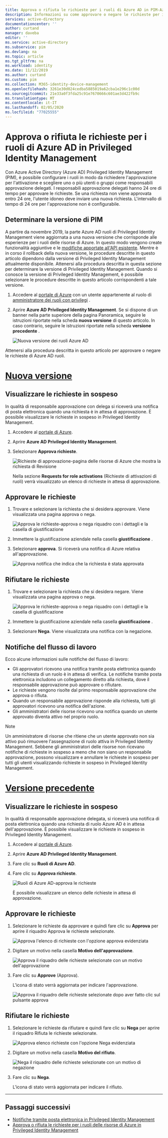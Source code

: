 ```yaml
---
title: Approva o rifiuta le richieste per i ruoli di Azure AD in PIM-Azure AD | Microsoft Docs
description: Informazioni su come approvare o negare le richieste per i ruoli di Azure AD in Azure AD Privileged Identity Management (PIM).
services: active-directory
documentationcenter: ''
author: curtand
manager: daveba
editor: ''
ms.service: active-directory
ms.subservice: pim
ms.devlang: na
ms.topic: article
ms.tgt_pltfrm: na
ms.workload: identity
ms.date: 11/12/2019
ms.author: curtand
ms.custom: pim
ms.collection: M365-identity-device-management
ms.openlocfilehash: 3261e30d024cedba5885019a62cba1e296c1c00d
ms.sourcegitcommit: 21e33a0f3fda25c91e7670666c601ae3d422fb9c
ms.translationtype: MT
ms.contentlocale: it-IT
ms.lasthandoff: 02/05/2020
ms.locfileid: "77025555"
---
```

# <a name="approve-or-deny-requests-for-azure-ad-roles-in-privileged-identity-management"></a>Approva o rifiuta le richieste per i ruoli di Azure AD in Privileged Identity Management

Con Azure Active Directory (Azure AD) Privileged Identity Management (PIM), è possibile configurare i ruoli in modo da richiedere l'approvazione per l'attivazione e scegliere uno o più utenti o gruppi come responsabili approvazione delegati. I responsabili approvazione delegati hanno 24 ore di tempo per approvare le richieste. Se una richiesta non viene approvata entro 24 ore, l'utente idoneo deve inviare una nuova richiesta. L'intervallo di tempo di 24 ore per l'approvazione non è configurabile.

## <a name="determine-your-version-of-pim"></a>Determinare la versione di PIM

A partire da novembre 2019, la parte Azure AD ruoli di Privileged Identity Management viene aggiornata a una nuova versione che corrisponde alle esperienze per i ruoli delle risorse di Azure. In questo modo vengono create funzionalità aggiuntive e le [modifiche apportate all'API esistente](azure-ad-roles-features.md#api-changes). Mentre è in corso il rollback della nuova versione, le procedure descritte in questo articolo dipendono dalla versione di Privileged Identity Management attualmente disponibile. Attenersi alla procedura descritta in questa sezione per determinare la versione di Privileged Identity Management. Quando si conosce la versione di Privileged Identity Management, è possibile selezionare le procedure descritte in questo articolo corrispondenti a tale versione.

1. Accedere al [portale di Azure](https://portal.azure.com/) con un utente appartenente al ruolo di [amministratore dei ruoli con privilegi](../users-groups-roles/directory-assign-admin-roles.md#privileged-role-administrator) .
1. Aprire **Azure AD Privileged Identity Management**. Se si dispone di un banner nella parte superiore della pagina Panoramica, seguire le istruzioni riportate nella scheda **nuova versione** di questo articolo. In caso contrario, seguire le istruzioni riportate nella scheda **versione precedente** .

    ![Nuova versione dei ruoli Azure AD](./media/pim-how-to-add-role-to-user/pim-new-version.png)

Attenersi alla procedura descritta in questo articolo per approvare o negare le richieste di Azure AD ruoli.

# <a name="new-versiontabnew"></a>[Nuova versione](#tab/new)

## <a name="view-pending-requests"></a>Visualizzare le richieste in sospeso

In qualità di responsabile approvazione con delega si riceverà una notifica di posta elettronica quando una richiesta è in attesa di approvazione. È possibile visualizzare le richieste in sospeso in Privileged Identity Management.

1. Accedere al [portale di Azure](https://portal.azure.com/).

1. Aprire **Azure AD Privileged Identity Management**.

1. Selezionare **Approva richieste**.

    ![Richieste di approvazione-pagina delle risorse di Azure che mostra la richiesta di Revisione](./media/pim-resource-roles-approval-workflow/resources-approve-requests.png)

    Nella sezione **Requests for role activations** (Richieste di attivazioni di ruoli) verrà visualizzato un elenco di richieste in attesa di approvazione.

## <a name="approve-requests"></a>Approvare le richieste

1. Trovare e selezionare la richiesta che si desidera approvare. Viene visualizzata una pagina approva o nega.

    ![Approva le richieste-approva o nega riquadro con i dettagli e la casella di giustificazione](./media/azure-ad-pim-approval-workflow/resources-approve-pane.png)

1. Immettere la giustificazione aziendale nella casella **giustificazione** .

1. Selezionare **approva**. Si riceverà una notifica di Azure relativa all'approvazione.

    ![Approva notifica che indica che la richiesta è stata approvata](./media/pim-resource-roles-approval-workflow/resources-approve-notification.png)

## <a name="deny-requests"></a>Rifiutare le richieste

1. Trovare e selezionare la richiesta che si desidera negare. Viene visualizzata una pagina approva o nega.

    ![Approva le richieste-approva o nega riquadro con i dettagli e la casella di giustificazione](./media/pim-resource-roles-approval-workflow/resources-approve-pane.png)

1. Immettere la giustificazione aziendale nella casella **giustificazione** .

1. Selezionare **Nega**. Viene visualizzata una notifica con la negazione.

## <a name="workflow-notifications"></a>Notifiche del flusso di lavoro

Ecco alcune informazioni sulle notifiche del flusso di lavoro:

- Gli approvatori ricevono una notifica tramite posta elettronica quando una richiesta di un ruolo è in attesa di verifica. Le notifiche tramite posta elettronica includono un collegamento diretto alla richiesta, dove il responsabile approvazione può approvare o rifiutare.
- Le richieste vengono risolte dal primo responsabile approvazione che approva o rifiuta.
- Quando un responsabile approvazione risponde alla richiesta, tutti gli approvatori ricevono una notifica dell'azione.
- Gli amministratori delle risorse ricevono una notifica quando un utente approvato diventa attivo nel proprio ruolo.

>[!NOTE]
>Un amministratore di risorse che ritiene che un utente approvato non sia attivo può rimuovere l'assegnazione di ruolo attiva in Privileged Identity Management. Sebbene gli amministratori delle risorse non ricevano notifiche di richieste in sospeso a meno che non siano un responsabile approvazione, possono visualizzare e annullare le richieste in sospeso per tutti gli utenti visualizzando richieste in sospeso in Privileged Identity Management.

# <a name="previous-versiontabprevious"></a>[Versione precedente](#tab/previous)

## <a name="view-pending-requests"></a>Visualizzare le richieste in sospeso

In qualità di responsabile approvazione delegata, si riceverà una notifica di posta elettronica quando una richiesta di ruolo Azure AD è in attesa dell'approvazione. È possibile visualizzare le richieste in sospeso in Privileged Identity Management.

1. Accedere al [portale di Azure](https://portal.azure.com/).

1. Aprire **Azure AD Privileged Identity Management**.

1. Fare clic su **Ruoli di Azure AD**.

1. Fare clic su **Approva richieste**.

    ![Ruoli di Azure AD-approva le richieste](./media/azure-ad-pim-approval-workflow/approve-requests.png)

    È possibile visualizzare un elenco delle richieste in attesa di approvazione.

## <a name="approve-requests"></a>Approvare le richieste

1. Selezionare le richieste da approvare e quindi fare clic su **Approva** per aprire il riquadro Approva le richieste selezionate.

    ![Approva l'elenco di richieste con l'opzione approva evidenziata](./media/azure-ad-pim-approval-workflow/pim-approve-requests-list.png)

1. Digitare un motivo nella casella **Motivo dell'approvazione**.

    ![Approva il riquadro delle richieste selezionate con un motivo dell'approvazione](./media/azure-ad-pim-approval-workflow/pim-approve-selected-requests.png)

1. Fare clic su **Approve** (Approva).

    L'icona di stato verrà aggiornata per indicare l'approvazione.

    ![Approva il riquadro delle richieste selezionate dopo aver fatto clic sul pulsante approva](./media/azure-ad-pim-approval-workflow/pim-approve-status.png)

## <a name="deny-requests"></a>Rifiutare le richieste

1. Selezionare le richieste da rifiutare e quindi fare clic su **Nega** per aprire il riquadro Rifiuta le richieste selezionate.

    ![Approva elenco richieste con l'opzione Nega evidenziata](./media/azure-ad-pim-approval-workflow/pim-deny-requests-list.png)

1. Digitare un motivo nella casella **Motivo del rifiuto**.

    ![Nega il riquadro delle richieste selezionate con un motivo di negazione](./media/azure-ad-pim-approval-workflow/pim-deny-selected-requests.png)

1. Fare clic su **Nega**.

    L'icona di stato verrà aggiornata per indicare il rifiuto.

---

## <a name="next-steps"></a>Passaggi successivi

- [Notifiche tramite posta elettronica in Privileged Identity Management](pim-email-notifications.md)
- [Approva o rifiuta le richieste per i ruoli delle risorse di Azure in Privileged Identity Management](pim-resource-roles-approval-workflow.md)
